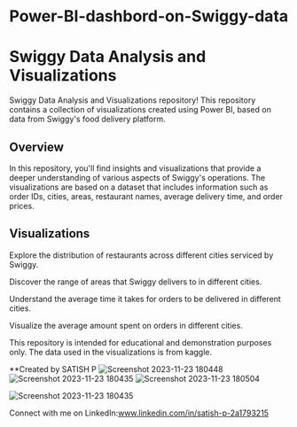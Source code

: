 # Power-BI-dashbord-on-Swiggy-data

# Swiggy Data Analysis and Visualizations

Swiggy Data Analysis and Visualizations repository! This repository contains a collection of visualizations created using Power BI, based on data from Swiggy's food delivery platform.

## Overview

In this repository, you'll find insights and visualizations that provide a deeper understanding of various aspects of Swiggy's operations. The visualizations are based on a dataset that includes information such as order IDs, cities, areas, restaurant names, average delivery time, and order prices.

## Visualizations

Explore the distribution of restaurants across different cities serviced by Swiggy.

Discover the range of areas that Swiggy delivers to in different cities.

Understand the average time it takes for orders to be delivered in different cities.

Visualize the average amount spent on orders in different cities.


This repository is intended for educational and demonstration purposes only. The data used in the visualizations is from kaggle.

**Created by SATISH P
![Screenshot 2023-11-23 180448](https://github.com/Satishvirat/Power-BI-dashbord-on-Swiggy-data/assets/126309352/b96e150d-5038-463e-bbec-1f699c9d0f55)
![Screenshot 2023-11-23 180435](https://github.com/Satishvirat/Power-BI-dashbord-on-Swiggy-data/assets/126309352/ca627db8-64a5-41c5-a397-a796fef24c35)
![Screenshot 2023-11-23 180504](https://github.com/Satishvirat/Power-BI-dashbord-on-Swiggy-data/assets/126309352/7818205e-83b1-4aca-8ad4-a797d1cc7fdb)






![Screenshot 2023-11-23 180435](https://github.com/Satishvirat/Power-BI-dashbord-on-Swiggy-data/assets/126309352/9e7c789f-8278-420e-963d-4fcbe5697c7f)


Connect with me on LinkedIn:www.linkedin.com/in/satish-p-2a1793215
